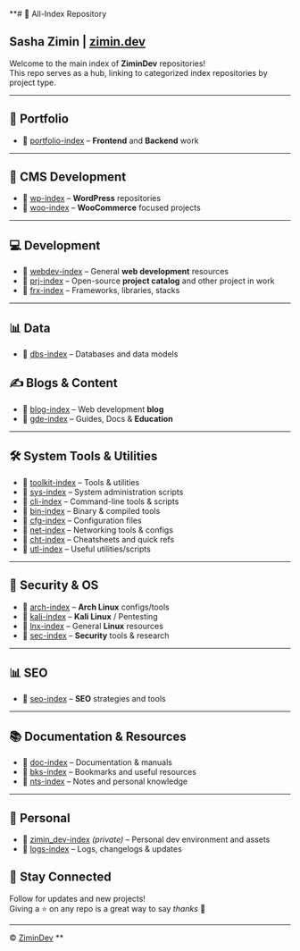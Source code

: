 **# 📂 All-Index Repository  
## Sasha Zimin | [zimin.dev](https://zimin.dev)

Welcome to the main index of **ZiminDev** repositories!  
This repo serves as a hub, linking to categorized index repositories by project type.

----

## 🎨 Portfolio

- 🔗 [portfolio-index](https://github.com/zimindev/portfolio-index) – **Frontend** and **Backend** work  

---

## 🧩 CMS Development

- 🔗 [wp-index](https://github.com/zimindev/wp-index) – **WordPress** repositories  
- 🔗 [woo-index](https://github.com/zimindev/woo-index) – **WooCommerce** focused projects

---

## 💻 Development

- 🔗 [webdev-index](https://github.com/zimindev/webdev-index) – General **web development** resources
- 🔗 [prj-index](https://github.com/zimindev/prj-index) – Open-source **project catalog** and other project in work
- 🔗 [frx-index](https://github.com/zimindev/frx-index) – Frameworks, libraries, stacks   
  
---

## 📊 Data

- 🔗 [dbs-index](https://github.com/zimindev/dbs-index) – Databases and data models

## ✍️ Blogs & Content

- 🔗 [blog-index](https://github.com/zimindev/blog-index) – Web development **blog**
- 🔗 [gde-index](https://github.com/zimindev/gde-index) – Guides, Docs & **Education**  

---

## 🛠️ System Tools & Utilities

- 🔗 [toolkit-index](https://github.com/zimindev/toolkit-index) – Tools & utilities  
- 🔗 [sys-index](https://github.com/zimindev/sys-index) – System administration scripts  
- 🔗 [cli-index](https://github.com/zimindev/cli-index) – Command-line tools & scripts  
- 🔗 [bin-index](http://github.com/zimindev/bin-index) – Binary & compiled tools  
- 🔗 [cfg-index](https://github.com/zimindev/cfg-index) – Configuration files  
- 🔗 [net-index](https://github.com/zimindev/net-index) – Networking tools & configs  
- 🔗 [cht-index](https://github.com/zimindev/cht-index) – Cheatsheets and quick refs  
- 🔗 [utl-index](https://github.com/zimindev/utl-index) – Useful utilities/scripts

---

## 🔐 Security & OS

- 🔗 [arch-index](https://github.com/zimindev/arch-index) – **Arch Linux** configs/tools  
- 🔗 [kali-index](https://github.com/zimindev/kali-index) – **Kali Linux** / Pentesting  
- 🔗 [lnx-index](https://github.com/zimindev/lnx-index) – General **Linux** resources  
- 🔗 [sec-index](https://github.com/zimindev/sec-index) – **Security** tools & research

---

## 📊 SEO

- 🔗 [seo-index](https://github.com/zimindev/seo-index) – **SEO** strategies and tools

---

## 📚 Documentation & Resources

- 🔗 [doc-index](https://github.com/zimindev/doc-index) – Documentation & manuals
- 🔗 [bks-index](https://github.com/zimindev/bks-index) – Bookmarks and useful resources  
- 🔗 [nts-index](https://github.com/zimindev/nts-index) – Notes and personal knowledge  
---

## 🎨 Personal

- 🔗 [zimin_dev-index](https://github.com/zimindev/zimin_dev-index) *(private)* – Personal dev environment and assets
- 🔗 [logs-index](https://github.com/zimindev/logs-index) – Logs, changelogs & updates 

## 🚀 Stay Connected

Follow for updates and new projects!  
Giving a ⭐ on any repo is a great way to say *thanks* 💙

---

© [ZiminDev](https://github.com/zimindev)
**
